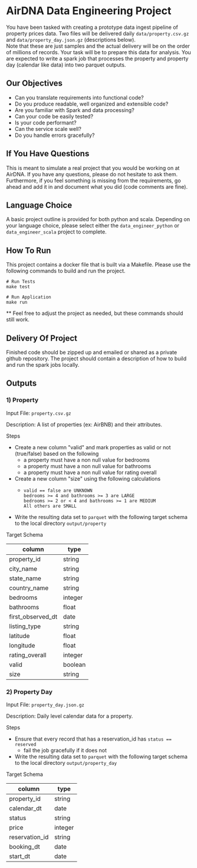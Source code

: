 # AirDNA Data Engineering Project

You have been tasked with creating a prototype data ingest pipeline of property prices data.
Two files will be delivered daily `data/property.csv.gz` and `data/property_day.json.gz` (descriptions below).  
Note that these are just samples and the actual delivery will be on the order of millions of records.
Your task will be to prepare this data for analysis.  You are expected to write a spark job that processes
the property and property day (calendar like data) into two parquet outputs.


## Our Objectives

- Can you translate requirements into functional code?
- Do you produce readable, well organized and extensible code?
- Are you familiar with Spark and data processing?
- Can your code be easily tested?
- Is your code performant?
- Can the service scale well?
- Do you handle errors gracefully?

## If You Have Questions

This is meant to simulate a real project that you would be working on at AirDNA. If you have any questions, please do not hesitate to ask them. Furthermore, if you feel something is missing from the requirements, go ahead and add it in and document what you did (code comments are fine).

## Language Choice

A basic project outline is provided for both python and scala.  Depending on your language choice, please select either the `data_engineer_python` or `data_engineer_scala` project to complete.

## How To Run

This project contains a docker file that is built via a Makefile.  Please use the following commands to build and run the project.

```
# Run Tests
make test

# Run Application
make run
```

** Feel free to adjust the project as needed, but these commands should still work.

## Delivery Of Project

Finished code should be zipped up and emailed or shared as a private github repository.  The project should contain a description of how to build and run the spark jobs locally.

## Outputs

### 1) Property

Input File: `property.csv.gz`

Description: A list of properties (ex: AirBNB) and their attributes.

Steps
- Create a new column "valid" and mark properties as valid or not (true/false) based on the following
  -  a property must have a non null value for bedrooms
  -  a property must have a non null value for bathrooms
  -  a property must have a non null value for rating overall
- Create a new column "size" using the following calculations
  - ```
    valid == false are UNKNOWN
    bedrooms >= 4 and bathrooms >= 3 are LARGE
    bedrooms >= 2 or < 4 and bathrooms >= 1 are MEDIUM
    All others are SMALL
    ```
- Write the resulting data set to `parquet` with the following target schema to the local directory `output/property`

Target Schema

| column            | type    |
|-------------------|---------|
| property_id       | string  |
| city_name         | string  |
| state_name        | string  |
| country_name      | string  |
| bedrooms          | integer |
| bathrooms         | float   |
| first_observed_dt | date    |
| listing_type      | string  |
| latitude          | float   |
| longitude         | float   |
| rating_overall    | integer |
| valid             | boolean |
| size              | string  |

### 2) Property Day

Input File: `property_day.json.gz`

Description: Daily level calendar data for a property.

Steps
- Ensure that every record that has a reservation_id has `status == reserved`
  - fail the job gracefully if it does not
- Write the resulting data set to `parquet` with the following target schema to the local directory `output/property_day`

Target Schema

| column         | type    |
|----------------|---------|
| property_id    | string  |
| calendar_dt    | date    |
| status         | string  |
| price          | integer |
| reservation_id | string  |
| booking_dt     | date    |
| start_dt       | date    |

